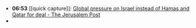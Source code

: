 - **06:53** [[quick capture]]:  [Global pressure on Israel instead of Hamas and Qatar for deal - The Jerusalem Post](https://m.jpost.com/opinion/article-796202)
-